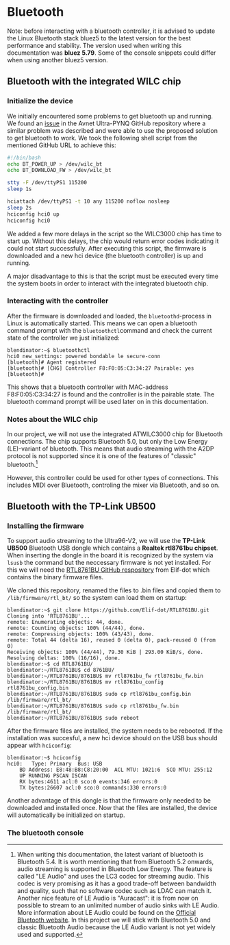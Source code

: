 # Bluetooth

Note: before interacting with a bluetooth controller, it is advised to update the Linux Bluetooth stack bluez5 to the latest version for the best performance and stability. The version used when writing this documentation was **bluez 5.79**. Some of the console snippets could differ when using another bluez5 version.

## Bluetooth with the integrated WILC chip

### Initialize the device

We initially encountered some problems to get bluetooth up and running. We found an [issue](https://github.com/Avnet/Ultra96-PYNQ/issues/52) in the Avnet Ultra-PYNQ GitHub repository where a similar problem was described and were able to use the proposed solution to get bluetooth to work. We took the following shell script from the mentioned GitHub URL to achieve this:

```bash
#!/bin/bash
echo BT_POWER_UP > /dev/wilc_bt
echo BT_DOWNLOAD_FW > /dev/wilc_bt

stty -F /dev/ttyPS1 115200
sleep 1s

hciattach /dev/ttyPS1 -t 10 any 115200 noflow nosleep
sleep 2s
hciconfig hci0 up
hciconfig hci0
```

We added a few more delays in the script so the WILC3000 chip has time to start up. Without this delays, the chip would return error codes indicating it could not start successfully.
After executing this script, the firmware is downloaded and a new hci device (the bluetooth controller) is up and running.

A major disadvantage to this is that the script must be executed every time the system boots in order to interact with the integrated bluetooth chip.

### Interacting with the controller

After the firmware is downloaded and loaded, the `bluetoothd`-process in Linux is automatically started. This means we can open a bluetooth command prompt with the `bluetoothctl`command and check the current state of the controller we just initialized:

```console
blendinator:~$ bluetoothctl
hci0 new_settings: powered bondable le secure-conn 
[bluetooth]# Agent registered
[bluetooth]# [CHG] Controller F8:F0:05:C3:34:27 Pairable: yes
[bluetooth]# 
```

This shows that a bluetooth controller with MAC-address F8:F0:05:C3:34:27 is found and the controller is in the pairable state. The bluetooth command prompt will be used later on in this documentation.

### Notes about the WILC chip

In our project, we will not use the integrated ATWILC3000 chip for Bluetooth connections. The chip supports Bluetooth 5.0, but only the Low Energy (LE)-variant of bluetooth. This means that audio streaming with the A2DP protocol is not supported since it is one of the features of "classic" bluetooth.[^1]

However, this controller could be used for other types of connections. This includes MIDI over Bluetooth, controling the mixer via Bluetooth, and so on.

## Bluetooth with the TP-Link UB500

### Installing the firmware

To support audio streaming to the Ultra96-V2, we will use the **TP-Link UB500** Bluetooth USB dongle which contains a **Realtek rtl8761bu chipset**. When inserting the dongle in the board it is recognized by the system via `lsusb` the command but the neccessary firmware is not yet installed. For this we will need the [RTL8761BU GitHub respository](https://github.com/Elif-dot/RTL8761BU) from Elif-dot which contains the binary firmware files. 

We cloned this repository, renamed the files to .bin files and copied them to `/lib/firmware/rtl_bt/` so the system can load them on startup:

```console
blendinator:~$ git clone https://github.com/Elif-dot/RTL8761BU.git
Cloning into 'RTL8761BU'...
remote: Enumerating objects: 44, done.
remote: Counting objects: 100% (44/44), done.
remote: Compressing objects: 100% (43/43), done.
remote: Total 44 (delta 16), reused 0 (delta 0), pack-reused 0 (from 0)
Receiving objects: 100% (44/44), 79.30 KiB | 293.00 KiB/s, done.
Resolving deltas: 100% (16/16), done.
blendinator:~$ cd RTL8761BU/
blendinator:~/RTL8761BU$ cd 8761BU/
blendinator:~/RTL8761BU/8761BU$ mv rtl8761bu_fw rtl8761bu_fw.bin
blendinator:~/RTL8761BU/8761BU$ mv rtl8761bu_config rtl8761bu_config.bin
blendinator:~/RTL8761BU/8761BU$ sudo cp rtl8761bu_config.bin /lib/firmware/rtl_bt/
blendinator:~/RTL8761BU/8761BU$ sudo cp rtl8761bu_fw.bin /lib/firmware/rtl_bt/
blendinator:~/RTL8761BU/8761BU$ sudo reboot
```

After the firmware files are installed, the system needs to be rebooted. If the installation was succesful, a new hci device should on the USB bus should appear with `hciconfig`:

```console
blendinator:~$ hciconfig
hci0:	Type: Primary  Bus: USB
	BD Address: E8:48:B8:C8:20:00  ACL MTU: 1021:6  SCO MTU: 255:12
	UP RUNNING PSCAN ISCAN 
	RX bytes:4611 acl:0 sco:0 events:346 errors:0
	TX bytes:26607 acl:0 sco:0 commands:330 errors:0
```

Another advantage of this dongle is that the firmware only needed to be downloaded and installed once. Now that the files are installed, the device will automatically be initialized on startup.

### The bluetooth console


[^1]: When writing this documentation, the latest variant of bluetooth is Bluetooth 5.4. It is worth mentioning that from Bluetooth 5.2 onwards, audio streaming is supported in Bluetooth Low Energy. The feature is called "LE Audio" and uses the LC3 codec for streaming audio. This codec is very promising as it has a good trade-off between bandwidth and quality, such that no software codec such as LDAC can match it. Another nice feature of LE Audio is "Auracast": it is from now on possible to stream to an unlimited number of audio sinks with LE Audio. More information about LE Audio could be found on the [Official Bluetooth website](https://www.bluetooth.com/learn-about-bluetooth/feature-enhancements/le-audio/).
  In this project we will stick with Bluetooth 5.0 and classic Bluetooth Audio because the LE Audio variant is not yet widely used and supported.



